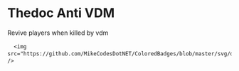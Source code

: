 # Thedoc Anti VDM


Revive players when killed by vdm


 <p align="center">

      <img src="https://github.com/MikeCodesDotNET/ColoredBadges/blob/master/svg/dev/tools/vmware.svg" />
  </p>
